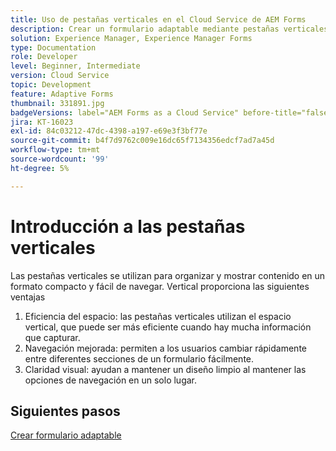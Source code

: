 ```yaml
---
title: Uso de pestañas verticales en el Cloud Service de AEM Forms
description: Crear un formulario adaptable mediante pestañas verticales.
solution: Experience Manager, Experience Manager Forms
type: Documentation
role: Developer
level: Beginner, Intermediate
version: Cloud Service
topic: Development
feature: Adaptive Forms
thumbnail: 331891.jpg
badgeVersions: label="AEM Forms as a Cloud Service" before-title="false"
jira: KT-16023
exl-id: 84c03212-47dc-4398-a197-e69e3f3bf77e
source-git-commit: b4f7d9762c009e16dc65f7134356edcf7ad7a45d
workflow-type: tm+mt
source-wordcount: '99'
ht-degree: 5%

---
```


# Introducción a las pestañas verticales

Las pestañas verticales se utilizan para organizar y mostrar contenido en un formato compacto y fácil de navegar. Vertical proporciona las siguientes ventajas
1. Eficiencia del espacio: las pestañas verticales utilizan el espacio vertical, que puede ser más eficiente cuando hay mucha información que capturar.
1. Navegación mejorada: permiten a los usuarios cambiar rápidamente entre diferentes secciones de un formulario fácilmente.
1. Claridad visual: ayudan a mantener un diseño limpio al mantener las opciones de navegación en un solo lugar.

## Siguientes pasos

[Crear formulario adaptable](./create-af.md)
